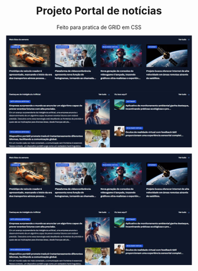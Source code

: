 <h1 align="center">Projeto Portal de notícias</h1>

<p align="center">Feito para pratica de GRID em CSS</p>

<p align="center">

<img src="./PrinS2.jpg" alt="Print projeto em execução">

</p>
<p align="center">

<img src="./PrinS2.jpg" alt="Print projeto em execução">

</p>
